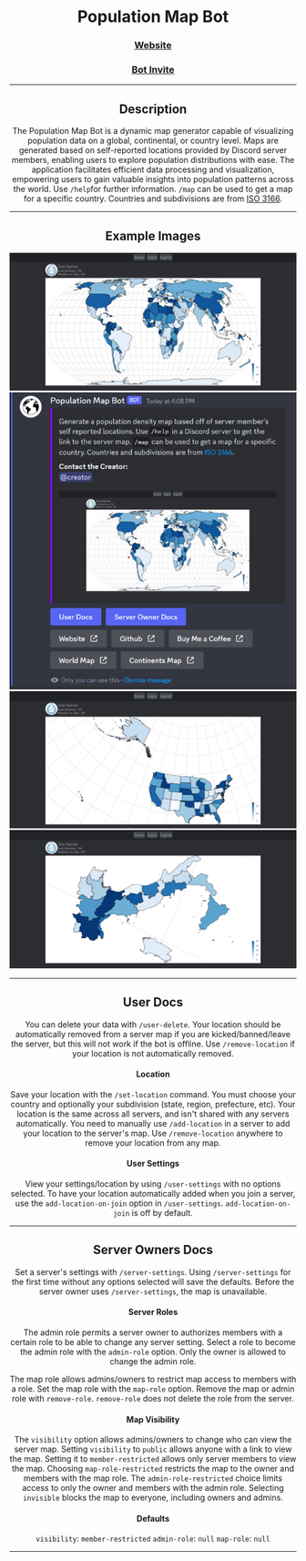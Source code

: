 <div align="center">
  
  # Population Map Bot

  ### [Website](https://population-map-density-bot.fly.dev/)
  ### [Bot Invite](https://discord.com/oauth2/authorize?client_id=1115149738614984764&permissions=414464657472&scope=bot)
  <hr class="rounded">

  ## Description
  The Population Map Bot is a dynamic map generator capable of visualizing population data on a global, continental, or country level. Maps are generated based on self-reported locations provided by Discord server members, enabling users to explore population distributions with ease. The application facilitates efficient data processing and visualization, empowering users to gain valuable insights into population patterns across the world. Use `/help`for further information. `/map` can be used to get a map for a specific country. Countries and subdivisions are from [ISO 3166](https://www.iso.org/iso-3166-country-codes.html).

  <hr class="rounded">

  ## Example Images
  ![World Map Example](/images/WORLD-example.jpg)
  ![Help Command Example](/images/help-command-example.png)
  ![USA Map Example](/images/US-example.png)
  ![Italy Map Example](/images/IT-example.png)

  <hr class="rounded">
  
  ## User Docs
  You can delete your data with `/user-delete`. Your location should be automatically removed from a server map if you are kicked/banned/leave the server, but this will not work if the bot is offline. Use `/remove-location` if your location is not automatically removed.

  #### Location
  Save your location with the `/set-location` command. You must choose your country and optionally your subdivision (state, region, prefecture, etc). Your location is the same across all servers, and isn't shared with any servers automatically. You need to manually use `/add-location` in a server to add your location to the server's map. Use `/remove-location` anywhere to remove your location from any map.

  #### User Settings
  View your settings/location by using `/user-settings` with no options selected. To have your location automatically added when you join a server, use the `add-location-on-join` option in `/user-settings`. `add-location-on-join` is off by default.

  <hr class="rounded">
  
  ## Server Owners Docs
  Set a server's settings with `/server-settings`. Using `/server-settings` for the first time without any options selected will save the defaults. Before the server owner uses `/server-settings`, the map is unavailable.

  #### Server Roles
  The admin role permits a server owner to authorizes members with a certain role to be able to change any server setting. Select a role to become the admin role with the `admin-role` option. Only the owner is allowed to change the admin role.
  
  The map role allows admins/owners to restrict map access to members with a role. Set the map role with the `map-role` option. Remove the map or admin role with `remove-role`. `remove-role` does not delete the role from the server.

  #### Map Visibility
  The `visibility` option allows admins/owners to change who can view the server map. Setting `visibility` to `public` allows anyone with a link to view the map. Setting it to `member-restricted` allows only server members to view the map. Choosing `map-role-restricted` restricts the map to the owner and members with the map role. The `admin-role-restricted` choice limits access to only the owner and members with the admin role. Selecting `invisible` blocks the map to everyone, including owners and admins.

  #### Defaults
  `visibility`: `member-restricted`
  `admin-role`: `null`
  `map-role`: `null`

  <hr class="rounded">
</div>

